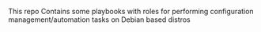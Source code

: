 This repo Contains some playbooks with roles for performing configuration management/automation tasks on Debian based distros

